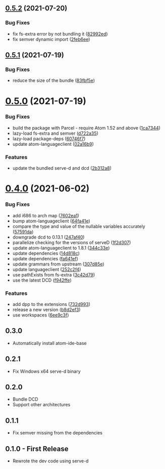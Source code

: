 ## [0.5.2](https://github.com/Pure-D/atom-ide-d/compare/v0.5.1...v0.5.2) (2021-07-20)


### Bug Fixes

* fix fs-extra error by not bundling it ([82992ed](https://github.com/Pure-D/atom-ide-d/commit/82992ed1199a1197a2ed248ccfe13bba844254a4))
* fix semver dynamic import ([2feb6ee](https://github.com/Pure-D/atom-ide-d/commit/2feb6ee353631d34b24fec26c002b41bcd8480f1))

## [0.5.1](https://github.com/Pure-D/atom-ide-d/compare/v0.5.0...v0.5.1) (2021-07-19)


### Bug Fixes

* reduce the size of the bundle ([83fbf5e](https://github.com/Pure-D/atom-ide-d/commit/83fbf5e5b113c44bcb059b0a81c997d9bc3633ad))

# [0.5.0](https://github.com/Pure-D/atom-ide-d/compare/v0.4.0...v0.5.0) (2021-07-19)


### Bug Fixes

* build the package with Parcel - require Atom 1.52 and above ([1ca7344](https://github.com/Pure-D/atom-ide-d/commit/1ca73444d1de58c576d8e4f2429b204a275b4789))
* lazy-load fs-extra and semver ([d722a35](https://github.com/Pure-D/atom-ide-d/commit/d722a354c10c2779f492cbb6d57ac2d9e869c264))
* lazy-load package-deps ([60746f7](https://github.com/Pure-D/atom-ide-d/commit/60746f78e9f55b33f1e7c37f07a47c8957c2abab))
* update atom-languageclient ([02a16b9](https://github.com/Pure-D/atom-ide-d/commit/02a16b9be2948fa0dece323c270eb451e157f4da))


### Features

* update the bundled serve-d and dcd ([2b312a8](https://github.com/Pure-D/atom-ide-d/commit/2b312a86835b032d60dfe628a1dc84651ab89cb8))

# [0.4.0](https://github.com/Pure-D/atom-ide-d/compare/v0.3.0...v0.4.0) (2021-06-02)


### Bug Fixes

* add i686 to arch map ([7602ea1](https://github.com/Pure-D/atom-ide-d/commit/7602ea168ae53d316fc6aedfaec805d7418ef036))
* bump atom-languageclient ([64fa41e](https://github.com/Pure-D/atom-ide-d/commit/64fa41ee4a00c70c6743b33e54a84945f7129cfb))
* compare the type and value of the nullable variables accurately ([57591da](https://github.com/Pure-D/atom-ide-d/commit/57591da3ff13e7cf8a9d493cd2776466c8a95e8a))
* downgrade dcd to 0.13.1 ([247af40](https://github.com/Pure-D/atom-ide-d/commit/247af40f6ee0bc61d8f051b874fa0f6820e3e1d0))
* parallelize checking for the versions of serveD ([1f2d307](https://github.com/Pure-D/atom-ide-d/commit/1f2d307454a4f0c7d0ee786db56bb5819672166b))
* update atom-languageclient to 1.8.1 ([344c33e](https://github.com/Pure-D/atom-ide-d/commit/344c33e78e525d4be9870d7ae44d56c9132f3e63))
* update dependencies ([14d818c](https://github.com/Pure-D/atom-ide-d/commit/14d818cae530535fff5eba3b8dfc391941e568d8))
* update dependencies ([fa641ef](https://github.com/Pure-D/atom-ide-d/commit/fa641efafc472621a4e85e31eb8aa72f0edd2b25))
* update grammars from upstream ([307d85e](https://github.com/Pure-D/atom-ide-d/commit/307d85e1c92364a82fde38d9abb1745e8b63ab23))
* update languageclient ([252c2f4](https://github.com/Pure-D/atom-ide-d/commit/252c2f496006b16ba64b48ec024c0f77d45c2102))
* use pathExists from fs-extra ([3c42d79](https://github.com/Pure-D/atom-ide-d/commit/3c42d796bcebd84955e7f2a2ce67342a1dee57ba))
* use the latest DCD ([f942ffe](https://github.com/Pure-D/atom-ide-d/commit/f942ffec3e888b9d500909cf5a02f628602f4f0f))


### Features

* add dpp to the extensions ([732d993](https://github.com/Pure-D/atom-ide-d/commit/732d9935ed155daffc0408495994a51fa698ff7d))
* release a new version ([b8d2ef3](https://github.com/Pure-D/atom-ide-d/commit/b8d2ef33e31fc137d462825e8c5b0b9fe92e4d01))
* use workspaces ([6ee9c3f](https://github.com/Pure-D/atom-ide-d/commit/6ee9c3f21f3ef8ca49c7567ab0acb7d8e606c64a))

## 0.3.0
  - Automatically install atom-ide-base

## 0.2.1
  - Fix Windows x64 serve-d binary

## 0.2.0
 - Bundle DCD
 - Support other architectures

## 0.1.1
 - Fix semver missing from the dependencies


## 0.1.0 - First Release
 - Rewrote the dev code using serve-d
